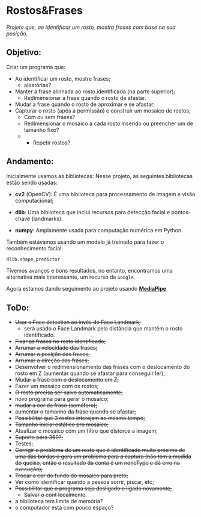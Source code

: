 # Rostos&Frases
_Projeto que, ao identificar um rosto, mostra frases com base na sua posição._

## Objetivo:
Criar um programa que:
* Ao identificar um rosto, mostre frases;
   * aleatórias?
* Manter a frase alinhada ao rosto identificada (na parte superior);
   * Redimensionar a frase quando o rosto de afastar.
* Mudar a frase quando o rosto de aproximar e se afastar;
* Capturar o rosto (após a permissão) e construir um mosaico de rostos;
   * Com ou sem frases?
   * Redimensionar o mosaico a cada rosto inserido ou preencher um de tamanho fixo?
   * * Repetir rostos?

## Andamento:

Inicialmente usamos as bibliotecas:
Nesse projeto, as seguintes bibliotecas estão sendo usadas:

* **cv2** (OpenCV): É uma biblioteca para processamento de imagem e visão computacional;

* **dlib**: Uma biblioteca que inclui recursos para detecção facial e pontos-chave (landmarks).

* **numpy**: Amplamente usada para computação numérica em Python.

Também estávamos usando um modelo já treinado para fazer o reconhecimento facial:
```python
dlib.shape_predictor
```

Tivemos avanços e bons resultados, no entanto, encontramos uma alternativa mais interessante, um recurso da `Google`.

Agora estamos dando seguimento ao projeto usando [**MediaPipe**](https://developers.google.com/mediapipe/solutions/vision/face_detector)

## ToDo:
* ~~Usar o Face detection ao invés do Face Landmark;~~
    * será usado o Face Landmark pela distância que mantêm o rosto identificado.
* ~~Fixar as frases no rosto identificado;~~
* ~~Arrumar a velocidade das frases;~~
* ~~Arrumar a posição das frases;~~
* ~~Arrumar a direção das frases;~~
* Desenvolver o redimensionamento das frases com o deslocamento do rosto em Z (aumentar quando se afastar para conseguir ler);
* ~~Mudar a frase com o deslocamento em Z;~~
* Fazer um mosaico com os rostos;
* ~~O rosto precisa ser salvo automaticamente;~~
* novo programa para gerar o mosaico;
* ~~mudar a cor da frase (semáforo);~~
* ~~aumentar o tamanho da frase quando se afastar;~~
* ~~Possibilitar que 3 rostos interajam ao mesmo tempo;~~
* ~~Tamanho inicial estático pro mosaico;~~
* Atualizar o mosaico com um filtro que distorce a imagem;
* ~~Suporte para 360?;~~
* Testes;
* ~~Corrigir o problema de um rosto que é identificado muito próximo de uma das bordas e gera um problema para a captura (não tem a medida do queixo, então o resultado da conta é um noneType e dá erro na execução);~~
* ~~Trocar a cor do fundo do mosaico para preto;~~
* Ver como identificar quando a pessoa sorrir, piscar, etc;
* ~~Possibilitar que o programa seja desligado e ligado novamente;~~
   * ~~Salvar o cont localmente.~~
* a biblioteca tem limite de memória?
* o computador está com pouco espaço?
